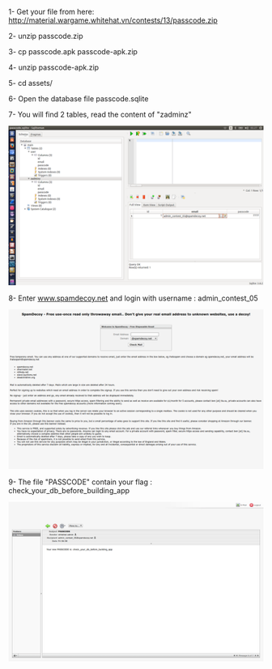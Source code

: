 1- Get your file from here: http://material.wargame.whitehat.vn/contests/13/passcode.zip

2- unzip passcode.zip

3- cp passcode.apk passcode-apk.zip

4- unzip passcode-apk.zip

5- cd assets/

6- Open the database file passcode.sqlite 

7- You will find 2 tables, read the content of "zadminz" 

![myimage](https://raw.githubusercontent.com/Rachid-Oubaoug/Images/master/1.png)

8- Enter www.spamdecoy.net and login with username : admin_contest_05

![myimage](https://github.com/Rachid-Oubaoug/Images/raw/master/2.png)

9- The file "PASSCODE" contain your flag : check_your_db_before_building_app

![myimage](https://raw.githubusercontent.com/Rachid-Oubaoug/Images/master/3.png)

